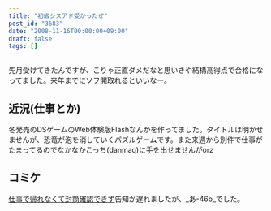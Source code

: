 ```yaml
---
title: "初級シスアド受かったぜ"
post_id: "3683"
date: "2008-11-16T00:00:00+09:00"
draft: false
tags: []
---
```



先月受けてきたんですが、こりゃ正直ダメだなと思いきや結構高得点で合格になってました。来年までにソフ開取れるといいなー。
## 近況(仕事とか)
冬発売のDSゲームのWeb体験版Flashなんかを作ってました。タイトルは明かせませんが、恐竜が泡を消していくパズルゲームです。また来週から別件で仕事がたまってるのでなかなかこっち(danmaq)に手を出せませんがorz
## コミケ
[仕事で帰れなくて封筒確認できず](/3682)告知が遅れましたが、_あ-46b_でした。
